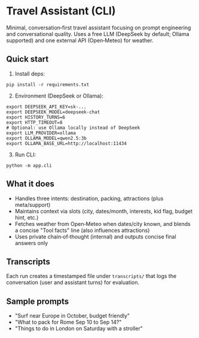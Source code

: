 # Travel Assistant (CLI)

Minimal, conversation‑first travel assistant focusing on prompt engineering and conversational quality. Uses a free LLM (DeepSeek by default; Ollama supported) and one external API (Open‑Meteo) for weather.

## Quick start

1) Install deps:
```
pip install -r requirements.txt
```

2) Environment (DeepSeek or Ollama):
```
export DEEPSEEK_API_KEY=sk-...
export DEEPSEEK_MODEL=deepseek-chat
export HISTORY_TURNS=6
export HTTP_TIMEOUT=8
# Optional: use Ollama locally instead of DeepSeek
export LLM_PROVIDER=ollama
export OLLAMA_MODEL=qwen2.5:3b
export OLLAMA_BASE_URL=http://localhost:11434
```

3) Run CLI:
```
python -m app.cli
```

## What it does
- Handles three intents: destination, packing, attractions (plus meta/support)
- Maintains context via slots (city, dates/month, interests, kid flag, budget hint, etc.)
- Fetches weather from Open‑Meteo when dates/city known, and blends a concise "Tool facts" line (also influences attractions)
- Uses private chain‑of‑thought (internal) and outputs concise final answers only

## Transcripts
Each run creates a timestamped file under `transcripts/` that logs the conversation (user and assistant turns) for evaluation.

## Sample prompts
- "Surf near Europe in October, budget friendly"
- "What to pack for Rome Sep 10 to Sep 14?"
- "Things to do in London on Saturday with a stroller"

